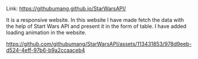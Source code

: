 Link: https://githubumang.github.io/StarWarsAPI/

It is a responsive website. In this website I have made fetch the data with the help of Start Wars API and present it in the form of table. 
I have added loading animation in the website.

https://github.com/githubumang/StarWarsAPI/assets/113431853/978d9eeb-d524-4eff-97b6-b9a2ccaaceb4


